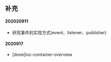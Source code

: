 ## 补充

#### 202020911

- 研究事件的实现方式(event、listener、publisher)

#### 2020917

- [done]ioc-container-overview

